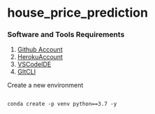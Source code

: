 # house_price_prediction

### Software and Tools Requirements

1. [Github Account](https://github.com)
2. [HerokuAccount](https://heroku.com)
3. [VSCodeIDE](https://code.visualstudio.com/)
4. [GItCLI](https://git-scm.com/book/en/v2/Getting-Started-The-Command-Line)

Create a new environment

```

conda create -p venv python==3.7 -y

```

